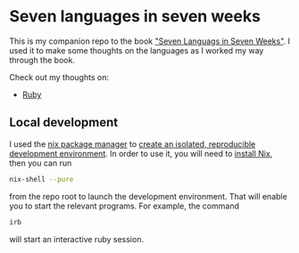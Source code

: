 # Seven languages in seven weeks

This is my companion repo to the book ["Seven Languags in Seven Weeks"](https://archive.org/details/sevenlanguagesin00tate). I used it to make some thoughts on the languages as I worked my way through the book.

Check out my thoughts on:

- [Ruby](./ruby/thoughts_on_ruby.md)

## Local development

I used the [nix package manager](https://wiki.nixos.org/wiki/Nix_package_manager) to [create an isolated, reproducible development environment](https://nixos.wiki/wiki/Development_environment_with_nix-shell). In order to use it, you will need to [install Nix](https://nixos.org/manual/nix/stable/installation/), then you can run

```sh
nix-shell --pure
```

from the repo root to launch the development environment. That will enable you to start the relevant programs. For example, the command

```sh
irb
```

will start an interactive ruby session.
